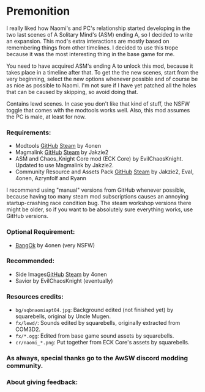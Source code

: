# Premonition
I really liked how Naomi's and PC's relationship started developing in the two last scenes of A Solitary Mind's (ASM) ending A, so I decided to write an expansion. This mod's extra interactions are mostly based on remembering things from other timelines. I decided to use this trope because it was the most interesting thing in the base game for me.

You need to have acquired ASM's ending A to unlock this mod, because it takes place in a timeline after that. To get the the new scenes, start from the very beginning, select the new options whenever possible and of course be as nice as possible to Naomi. I'm not sure if I have yet patched all the holes that can be caused by skipping, so avoid doing that.

Contains lewd scenes. In case you don't like that kind of stuff, the NSFW toggle that comes with the modtools works well. Also, this mod assumes the PC is male, at least for now.
 
### Requirements:
 + Modtools [GitHub](https://github.com/4onen/AWSW-Modtools) [Steam](https://steamcommunity.com/sharedfiles/filedetails/?id=1305731599) by 4onen
 + Magmalink [GitHub](https://gitlab.com/jakzie2/awsw-magmalink) [Steam](https://steamcommunity.com/sharedfiles/filedetails/?id=2594080243) by Jakzie2
 + ASM and Chaos_Knight Core mod (ECK Core) by EvilChaosKnight. Updated to use Magmalink by Jakzie2.
 + Community Resource and Assets Pack [GitHub](https://gitlab.com/jakzie2/awsw-crap) [Steam](https://steamcommunity.com/sharedfiles/filedetails/?id=2665870882) by Jakzie2, Eval, 4onen, Azrynfolf and Ryann
 
 I recommend using "manual" versions from GitHub whenever possible, because having too many steam mod subscriptions causes an annoying startup-crashing race condition bug. The steam workshop versions there might be older, so if you want to be absolutely sure everything works, use GitHub versions.
 
 ### Optional Requirement:
 + [BangOk](https://github.com/4onenm/AwSW-Bangok) by 4onen (very NSFW)
 
### Recommended:
 + Side Images[GitHub](https://github.com/4onen/AwSW-Side-Images) [Steam](https://steamcommunity.com/sharedfiles/filedetails/?id=2521431664) by 4onen
 + Savior by EvilChaosKnight (eventually)
 
### Resources credits:
+ `bg/sqbnaomiapt04.jpg`: Background edited (not finished yet) by squarebells, original by Uncle Mugen.
+ `fx/lewd/`: Sounds edited by squarebells, originally extracted from COM3D2.
+ `fx/*.ogg`: Edited from base game sound assets by squarebells.
+ `cr/naomi_*.png`: Put together from ECK Core's assets by squarebells.

### As always, special thanks go to the AwSW discord modding community.

### About giving feedback:

